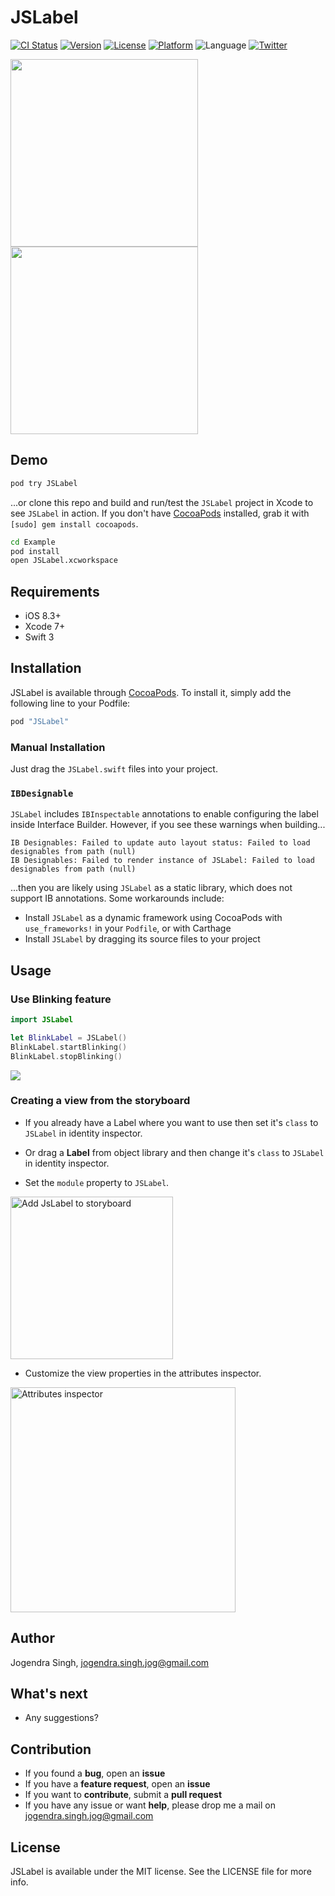 # JSLabel

[![CI Status](http://img.shields.io/travis/imjog/JSLabel.svg?style=flat)](https://travis-ci.org/imjog/JSLabel)
[![Version](https://img.shields.io/cocoapods/v/JSLabel.svg?style=flat)](http://cocoapods.org/pods/JSLabel)
[![License](https://img.shields.io/cocoapods/l/JSLabel.svg?style=flat)](http://cocoapods.org/pods/JSLabel)
[![Platform](https://img.shields.io/cocoapods/p/JSLabel.svg?style=flat)](http://cocoapods.org/pods/JSLabel)
![Language](https://img.shields.io/badge/language-Swift%203-orange.svg)
[![Twitter](https://img.shields.io/badge/twitter-@imjog24-blue.svg?style=flat)](https://twitter.com/imjog24)

<img src="https://github.com/imjog/JSLabel/blob/master/Example/JSLabel/screen.png" width="300">
<img src="https://github.com/imjog/JSLabel/blob/master/Example/JSLabel/blinkScreen.png" width="300">

## Demo

```bash
pod try JSLabel
```

...or clone this repo and build and run/test the `JSLabel` project in Xcode to see `JSLabel` in action. If you don't have [CocoaPods](http://cocoapods.org) installed, grab it with `[sudo] gem install cocoapods`.

```bash
cd Example
pod install
open JSLabel.xcworkspace
```

## Requirements
- iOS 8.3+
- Xcode 7+
- Swift 3

## Installation

JSLabel is available through [CocoaPods](http://cocoapods.org). To install
it, simply add the following line to your Podfile:

```ruby
pod "JSLabel"
```
### Manual Installation

Just drag the `JSLabel.swift` files into your project.

### `IBDesignable`

`JSLabel` includes `IBInspectable` annotations to enable configuring the label inside Interface Builder. However, if you see these warnings when building...

```
IB Designables: Failed to update auto layout status: Failed to load designables from path (null)
IB Designables: Failed to render instance of JSLabel: Failed to load designables from path (null)
```

...then you are likely using `JSLabel` as a static library, which does not support IB annotations. Some workarounds include:

- Install `JSLabel` as a dynamic framework using CocoaPods with `use_frameworks!` in your `Podfile`, or with Carthage
- Install `JSLabel` by dragging its source files to your project

## Usage
### Use Blinking feature

```Swift
import JSLabel

let BlinkLabel = JSLabel()
BlinkLabel.startBlinking()
BlinkLabel.stopBlinking()

```
![](https://github.com/obuseme/BlinkingLabel/blob/master/blinkinglabel.gif)
### Creating a view from the storyboard

- If you already have a Label where you want to use then set it's `class` to `JSLabel` in identity inspector.

- Or drag a **Label** from object library and then change it's `class` to `JSLabel` in identity inspector.

- Set the `module` property to `JSLabel`.

<img
src='https://github.com/imjog/JSLabel/blob/master/Example/JSLabel/setclass.png' width='260' alt='Add JsLabel to storyboard'>

- Customize the view properties in the attributes inspector.

<img
src='https://github.com/imjog/JSLabel/blob/master/Example/JSLabel/inspactable.png' width='360' alt='Attributes inspector'>

## Author

Jogendra Singh, jogendra.singh.jog@gmail.com

## What's next

- Any suggestions?

## Contribution

- If you found a **bug**, open an **issue**
- If you have a **feature request**, open an **issue**
- If you want to **contribute**, submit a **pull request**
- If you have any issue or want **help**, please drop me a mail on jogendra.singh.jog@gmail.com

## License

JSLabel is available under the MIT license. See the LICENSE file for more info.
